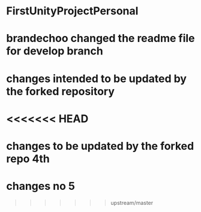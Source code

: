 # FirstUnityProjectPersonal
# brandechoo changed the readme file for develop branch
# changes intended to be updated by the forked repository
<<<<<<< HEAD
=======
# changes to be updated by the forked repo 4th
# changes no 5
>>>>>>> upstream/master
